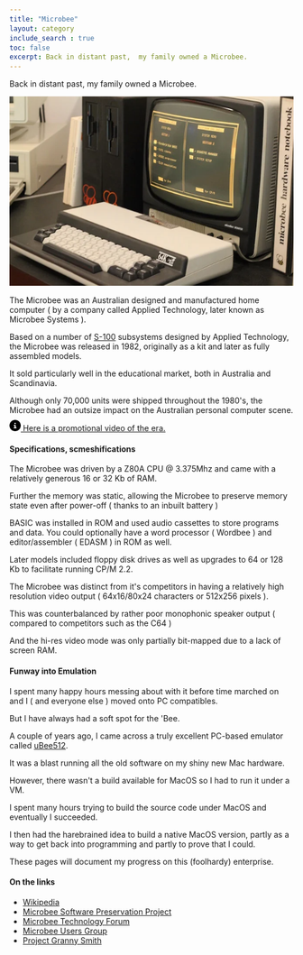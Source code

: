 ```yaml
---
title: "Microbee"
layout: category
include_search : true
toc: false
excerpt: Back in distant past,  my family owned a Microbee. 
---
```

Back in distant past,  my family owned a Microbee. 

<img src="/assets/images/microbee_64.webp" alt="Microbee CIAB">

The Microbee was an Australian designed and manufactured home computer ( by a company called Applied Technology, later known as Microbee Systems ).

Based on a number of <a href="https://en.wikipedia.org/wiki/S-100_bus">S-100</a> subsystems designed by Applied Technology,  the Microbee was released in 1982, originally as a kit and later as fully assembled models.

It sold particularly well in the educational market, both in Australia and Scandinavia.

Although only 70,000 units were shipped throughout the 1980's,  the Microbee had an outsize impact on the Australian personal computer scene.

<div class="callout"><img src="/assets/images/info-circle.svg" style="height: 20px; margin-top: -5px;fill: darkslateblue;"><a href="https://www.youtube.com/watch?v=c_KnOJ9JUcc" alt="Microbee promotional video"> Here is a promotional video of the era.</a></div>

#### Specifications, scmeshifications

The Microbee was driven by a Z80A CPU @ 3.375Mhz and came with a relatively generous 16 or 32 Kb of RAM.

Further the memory was static, allowing the Microbee to preserve memory state even after power-off ( thanks to an inbuilt battery )

BASIC was installed in ROM and used audio cassettes to store programs and data.
You could optionally have a word processor ( Wordbee ) and editor/assembler ( EDASM ) in ROM as well. 

Later models included floppy disk drives as well as upgrades to 64 or 128 Kb to facilitate running CP/M 2.2.

The Microbee was distinct from it's competitors in having a relatively high resolution video output ( 64x16/80x24 characters or 512x256 pixels ).

This was counterbalanced by rather poor monophonic speaker output ( compared to competitors such as the C64 )

And the hi-res video mode was only partially bit-mapped due to a lack of screen RAM.

#### Funway into Emulation

I spent many happy hours messing about with it before time marched on and I ( and everyone else ) moved onto PC compatibles.

But I have always had a soft spot for the 'Bee.

A couple of years ago, I came across a truly excellent PC-based emulator called [uBee512](https://www.microbee-mspp.org/repository/ "Microbee Software Preservation Project Repository").

It was a blast running all the old software on my shiny new Mac hardware.

However,  there wasn't a build available for MacOS so I had to run it under a VM.

I spent many hours trying to build the source code under MacOS and eventually I succeeded.

I then had the harebrained idea to build a native MacOS version, partly as a way to get back into programming and partly to prove that I could.

These pages will document my progress on this (foolhardy) enterprise.

#### On the links

- [Wikipedia](https://en.wikipedia.org/wiki/MicroBee "Wikipedia")
- [Microbee Software Preservation Project](https://microbee-mspp.org/forum/index.php "Microbee Software Preservation Project")
- [Microbee Technology Forum](https://microbeetechnology.com.au/forum/ "Microbee Technology Forum")
- [Microbee Users Group](https://www.facebook.com/groups/100158753790849/ "Microbee Users Group")
- [Project Granny Smith](https://www.smh.com.au/technology/secret-of-project-granny-smith-20050712-gdlo0m.html "Project Granny Smith")
